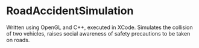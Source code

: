 # RoadAccidentSimulation
Written using OpenGL and C++, executed in XCode. 
Simulates the collision of two vehicles, raises social  awareness of safety precautions to be taken on roads.

